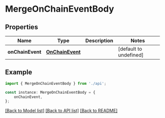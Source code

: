 # MergeOnChainEventBody


## Properties

Name | Type | Description | Notes
------------ | ------------- | ------------- | -------------
**onChainEvent** | [**OnChainEvent**](OnChainEvent.md) |  | [default to undefined]

## Example

```typescript
import { MergeOnChainEventBody } from './api';

const instance: MergeOnChainEventBody = {
    onChainEvent,
};
```

[[Back to Model list]](../README.md#documentation-for-models) [[Back to API list]](../README.md#documentation-for-api-endpoints) [[Back to README]](../README.md)
